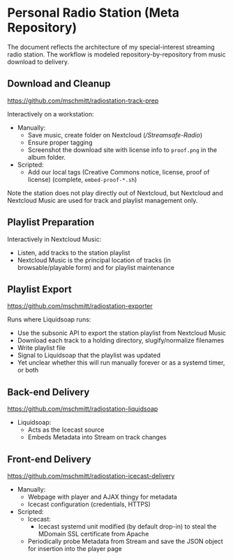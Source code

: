 # Personal Radio Station (Meta Repository)

The document reflects the architecture of my special-interest streaming radio station. The workflow is modeled repository-by-repository from music download to delivery.

## Download and Cleanup

https://github.com/mschmitt/radiostation-track-prep

Interactively on a workstation:

* Manually:
  * Save music, create folder on Nextcloud (*/Streamsafe-Radio*)
  * Ensure proper tagging
  * Screenshot the download site with license info to `proof.png` in the album folder.
* Scripted:
  * Add our local tags (Creative Commons notice, license, proof of license) (complete, `embed-proof-*.sh`)

Note the station does not play directly out of Nextcloud, but Nextcloud and Nextcloud Music are used for track and playlist management only.
    
## Playlist Preparation

Interactively in Nextcloud Music:

* Listen, add tracks to the station playlist
* Nextcloud Music is the principal location of tracks (in browsable/playable form) and for playlist maintenance

## Playlist Export

https://github.com/mschmitt/radiostation-exporter

Runs where Liquidsoap runs:

* Use the subsonic API to export the station playlist from Nextcloud Music
* Download each track to a holding directory, slugify/normalize filenames
* Write playlist file
* Signal to Liquidsoap that the playlist was updated
* Yet unclear whether this will run manually forever or as a systemd timer, or both

## Back-end Delivery

https://github.com/mschmitt/radiostation-liquidsoap

  * Liquidsoap:
    * Acts as the Icecast source
    * Embeds Metadata into Stream on track changes
 
## Front-end Delivery

https://github.com/mschmitt/radiostation-icecast-delivery

* Manually:
  * Webpage with player and AJAX thingy for metadata
  * Icecast configuration (credentials, HTTPS)
* Scripted:
  * Icecast:
    * Icecast systemd unit modified (by default drop-in) to steal the MDomain SSL certificate from Apache
  * Periodically probe Metadata from Stream and save the JSON object for insertion into the player page
